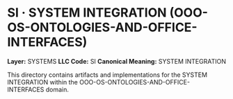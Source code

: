 # SI · SYSTEM INTEGRATION (OOO-OS-ONTOLOGIES-AND-OFFICE-INTERFACES)

**Layer:** SYSTEMS
**LLC Code:** SI
**Canonical Meaning:** SYSTEM INTEGRATION

This directory contains artifacts and implementations for the SYSTEM INTEGRATION within the OOO-OS-ONTOLOGIES-AND-OFFICE-INTERFACES domain.
